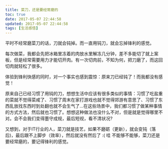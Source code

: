 ```yaml
---
title: 菜刀，还是要经常磨的
toc: true
date: 2017-05-07 22:44:58
updated: 2017-05-07 22:44:58
tags: [生活感悟]
---
```


平时不经常磨菜刀的话，刀就会钝掉。而一直用钝刀，就会忘掉锋利的感觉。

<!--more-->

每次做菜，我都会先把冰箱里冻着的肉放水里解冻几分钟，差不多能切了就上案板，但是经常需要用力才能切开肉。有一次切肉前，不知为何，把刀磨了，而这回切肉就轻松了很多。

体验到锋利快感的同时，对一个事实也感到震惊：原来刀已经钝了！而我都没有感觉！

原来自己已经习惯了用钝的刀，想想生活中应该有很多类似的事情：习惯了吃盐重的菜就不觉得菜咸了、习惯了周末在家打游戏也就不觉得郊游有意思了、习惯了东西乱放找东西时到处翻也就不会生气了...在这些场景中，我们都习惯了做某种事情的方式方法，然后就也习惯了。想想这种做法也没什么不对，但是就是觉得哪里不对。会不会我们变得墨守成规，最后短视，看不清状况?

又想到，对于IT行业的人，菜刀就是技艺，如果不磨砺（更新），就会变钝（落后)，最后跟不上脚步（效率），然后就没有然后了 :( 哇 不能够不能够，菜刀还是要经常磨的，要记得锋利的感觉。

